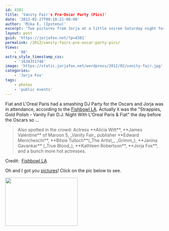 ```yaml
---
id: 4381
title: 'Vanity Fair's Pre-Oscar Party (Pics)'
date: '2012-02-27T09:18:21-08:00'
author: 'Mika E. (Ipstenu)'
excerpt: 'Two pictures from Jorja at a little soiree Saturday night for this guy, Oscar.'
layout: post
guid: 'https://jorjafox.net/?p=4381'
permalink: /2012/vanity-fairs-pre-oscar-party-pics/
Views:
    - '80'
astra_style_timestamp_css:
    - '1634351746'
image: 'https://static.jorjafox.net/wordpress/2012/02/vanity-fair.jpg'
categories:
    - 'Jorja Fox'
tags:
    - photos
    - 'public events'
---
```


Fiat and L'Oreal Paris had a smashing DJ Party for the Oscars and Jorja was in attendance, according to the <a href="http://www.mediabistro.com/fishbowlla/vanity-fairs-pre-oscar-d-j-party_b54452">Fishbowl LA</a>. Actually it was the "Strappies, Gold Polish - Vanity Fair D.J. Night With L'Oreal Paris &amp; Fiat" the day before the Oscars so ...
<blockquote>Also spotted in the crowd: Actress **Alicia Witt**, **James Valentine** of Maroon 5, _Vanity Fair_ publisher **Edward Menicheschi**, **Bitsie Tulloch**(_The Artist_, _Grimm_), **Janina Gavankar** (_True Blood_), **Kathleen Robertson**, **Jorja Fox**, and a bunch more hot actresses.</blockquote>
Credit:  <a href="http://www.mediabistro.com/fishbowlla/vanity-fairs-pre-oscar-d-j-party_b54452">Fishbowl LA</a>

Oh and I got you <a href="https://jorjafox.net/gallery/pub/events/20120225-vanityfair/">pictures</a>! Click on the pic below to see.

<a href="https://jorjafox.net/gallery/pub/events/20120225-vanityfair/"><img class="aligncenter size-medium wp-image-4382" title="Vanity Fair Gallery" src="//static.jorjafox.net/wordpress/2012/02/vanity-fair-230x153.jpg" alt="" width="230" height="153" /></a>

&nbsp;
